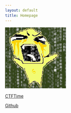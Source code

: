 ```yaml
---
layout: default
title: Homepage
---
```


<img src="/assets/images/shoutbaby.png" class="logo">

[CTFTime](https://ctftime.org/team/280084)

[Github](https://github.com/byte-babies)